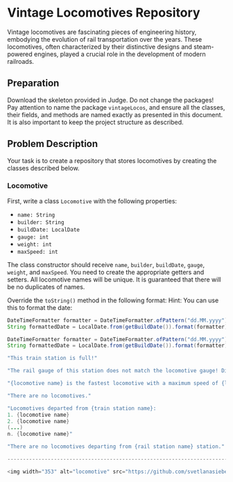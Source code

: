 # Vintage Locomotives Repository

Vintage locomotives are fascinating pieces of engineering history, embodying the evolution of rail transportation over the years. These locomotives, often characterized by their distinctive designs and steam-powered engines, played a crucial role in the development of modern railroads.

## Preparation

Download the skeleton provided in Judge. Do not change the packages! Pay attention to name the package `vintageLocos`, and ensure all the classes, their fields, and methods are named exactly as presented in this document. It is also important to keep the project structure as described.

## Problem Description

Your task is to create a repository that stores locomotives by creating the classes described below.

### Locomotive

First, write a class `Locomotive` with the following properties:
- `name: String`
- `builder: String`
- `buildDate: LocalDate`
- `gauge: int`
- `weight: int`
- `maxSpeed: int`

The class constructor should receive `name`, `builder`, `buildDate`, `gauge`, `weight`, and `maxSpeed`. You need to create the appropriate getters and setters. All locomotive names will be unique. It is guaranteed that there will be no duplicates of names.

Override the `toString()` method in the following format:
Hint: You can use this to format the date:
```java
DateTimeFormatter formatter = DateTimeFormatter.ofPattern("dd.MM.yyyy");
String formattedDate = LocalDate.from(getBuildDate()).format(formatter);

DateTimeFormatter formatter = DateTimeFormatter.ofPattern("dd.MM.yyyy");
String formattedDate = LocalDate.from(getBuildDate()).format(formatter);

"This train station is full!"

"The rail gauge of this station does not match the locomotive gauge! Difference: {the difference between the station gauge and the locomotive gauge in absolute value} mm."

"{locomotive name} is the fastest locomotive with a maximum speed of {locomotive maxSpeed} km/h."

"There are no locomotives."

"Locomotives departed from {train station name}:
1. {locomotive name}
2. {locomotive name}
(...)
n. {locomotive name}"

"There are no locomotives departing from {rail station name} station."

--------------------------------------------------------------------------------------------------------------------------------------------------------------------------------------------------------------------

<img width="353" alt="locomotive" src="https://github.com/svetlanasieber/Software-Engineering--Path-SoftUni/assets/135451084/79eae1a1-7eea-49ed-b609-22367d7dbd31">

